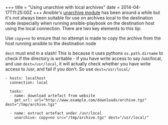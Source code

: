 +++
title = "Using unarchive with local archives"
date = 2014-04-17T11:25:00Z
+++
Ansible's [unarchive module](http://docs.ansible.com/unarchive_module.html) has been around a while but 
it's not always been suitable for use on archives local to the destination node (especially when running
ansible-playbook on the destination host using the local connection. There are two key elements to this tip: 
<div class="alert alert-info"><i class="fas fa-info-circle"></i> Use <code>copy=no</code> to ensure that no attempt is made to copy the archive from the host running ansible to the destination node
</div><p></p>
<!-- more -->
<div class="alert alert-warning"><i class="fas fa-exclamation-triangle"></i> <code>dest</code> must end in a slash! This is because it uses pythons <code>os.path.dirname</code> to check if the directory is
writable - if you have write access to say /usr/local, and use <code>dest=/usr/local</code>, it will actually check 
whether you have write access to /usr, and fail if you don't. So use <code>dest=/usr/local/</code>
</div>

```
- hosts: localhost
  connection: local

  tasks:
  - name: download artefact from website
    get_url: url="http://www.example.com/downloads/archive.tgz" dest="/tmp/archive.tgz"

  - name: extract artefact under /usr/local
    unarchive: copy=no src="/tmp/archive.tgz" dest="/usr/local/"
```
